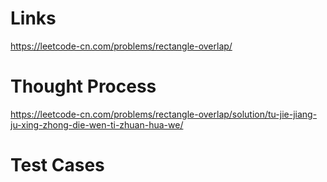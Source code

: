# Links
https://leetcode-cn.com/problems/rectangle-overlap/

# Thought Process
https://leetcode-cn.com/problems/rectangle-overlap/solution/tu-jie-jiang-ju-xing-zhong-die-wen-ti-zhuan-hua-we/

# Test Cases

